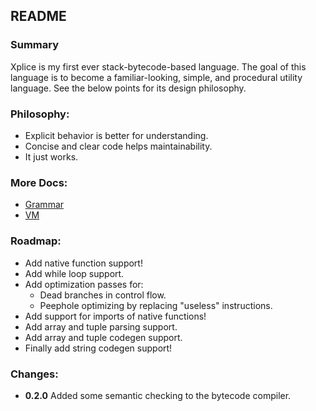 ## README

### Summary
Xplice is my first ever stack-bytecode-based language. The goal of this language is to become a familiar-looking, simple, and procedural utility language. See the below points for its design philosophy.

### Philosophy:
 - Explicit behavior is better for understanding.
 - Concise and clear code helps maintainability.
 - It just works.

### More Docs:
 - [Grammar](./docs/grammar.md)
 - [VM](./docs/vm.md)

### Roadmap:
 - Add native function support!
 - Add while loop support.
 - Add optimization passes for:
   - Dead branches in control flow.
   - Peephole optimizing by replacing "useless" instructions.
 - Add support for imports of native functions!
 - Add array and tuple parsing support.
 - Add array and tuple codegen support.
 - Finally add string codegen support!

### Changes:
 - **0.2.0** Added some semantic checking to the bytecode compiler.
